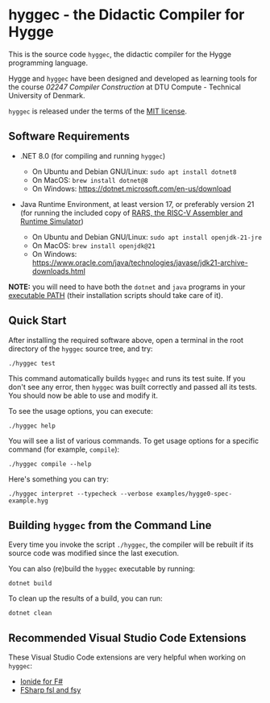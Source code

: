 # hyggec - the Didactic Compiler for Hygge

This is the source code `hyggec`, the didactic compiler for the Hygge
programming language.

Hygge and `hyggec` have been designed and developed as learning tools for the
course *02247 Compiler Construction* at DTU Compute - Technical University of
Denmark.

`hyggec` is released under the terms of the [MIT license](LICENSE.md).

## Software Requirements

  * .NET 8.0 (for compiling and running `hyggec`)
    - On Ubuntu and Debian GNU/Linux: `sudo apt install dotnet8`
    - On MacOS: `brew install dotnet@8`
    - On Windows: <https://dotnet.microsoft.com/en-us/download>
 
  * Java Runtime Environment, at least version 17, or preferably version 21
    (for running the included copy of [RARS, the RISC-V Assembler and Runtime Simulator](https://github.com/TheThirdOne/rars))
    - On Ubuntu and Debian GNU/Linux: `sudo apt install openjdk-21-jre`
    - On MacOS: `brew install openjdk@21`
    - On Windows: <https://www.oracle.com/java/technologies/javase/jdk21-archive-downloads.html>

**NOTE:** you will need to have both the `dotnet` and `java` programs in your
[executable PATH](https://janelbrandon.medium.com/understanding-the-path-variable-6eae0936e976)
(their installation scripts should take care of it).

## Quick Start

After installing the required software above, open a terminal in the root
directory of the `hyggec` source tree, and try:

```
./hyggec test
```

This command automatically builds `hyggec` and runs its test suite. If you don't
see any error, then `hyggec` was built correctly and passed all its tests.  You
should now be able to use and modify it.

To see the usage options, you can execute:

```
./hyggec help
```

You will see a list of various commands.  To get usage options for a specific
command (for example, `compile`):

```
./hyggec compile --help
```

Here's something you can try:

```
./hyggec interpret --typecheck --verbose examples/hygge0-spec-example.hyg
```

## Building `hyggec` from the Command Line

Every time you invoke the script `./hyggec`, the compiler will be rebuilt if its
source code was modified since the last execution.

You can also (re)build the `hyggec` executable by running:

```
dotnet build
```

To clean up the results of a build, you can run:

```
dotnet clean
```

## Recommended Visual Studio Code Extensions

These Visual Studio Code extensions are very helpful when working on `hyggec`:

  * [Ionide for F#](https://marketplace.visualstudio.com/items?itemName=Ionide.Ionide-fsharp)
  * [FSharp fsl and fsy](https://marketplace.visualstudio.com/items?itemName=mnxn.fsharp-fsl-fsy)
